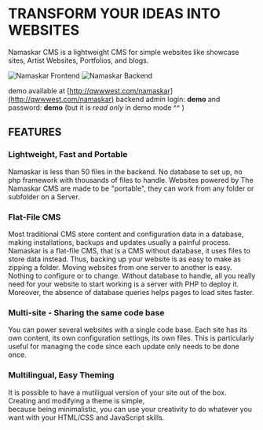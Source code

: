 TRANSFORM YOUR IDEAS INTO WEBSITES
==================================
 
Namaskar CMS is a lightweight CMS for simple websites like showcase sites, Artist Websites, Portfolios, and blogs.

![Namaskar Frontend](dist/media/img/namaskar-frontend.jpg)
![Namaskar Backend](dist/media/img/namaskar.png)

demo available at [http://qwwwest.com/namaskar](http://qwwwest.com/namaskar)
backend admin login: **demo** and password: **demo** 
(but it is *read only* in demo mode ^^ )

FEATURES
--------

### Lightweight, Fast and Portable

Namaskar is less than 50 files in the backend. No database to set up, no php framework with thousands of files to handle. Websites powered by The Namaskar CMS are made to be "portable", they can work from any folder or subfolder on a Server.

### Flat-File CMS

Most traditional CMS store content and configuration data in a database, making installations, backups and updates usually a painful process. Namaskar is a flat-file CMS, that is a CMS without database, it uses files to store data instead. Thus, backing up your website is as easy to make as zipping a folder. Moving websites from one server to another is easy. Nothing to configure or to change. Without database to handle, all you really need for your website to start working is a server with PHP to deploy it. Moreover, the absence of database queries helps pages to load sites faster.

### Multi-site - Sharing the same code base

You can power several websites with a single code base. Each site has its own content, its own configuration settings, its own files. This is particularly useful for managing the code since each update only needs to be done once.

### Multilingual, Easy Theming

It is possible to have a mutiligual version of your site out of the box. Creating and modifying a theme is simple,\
because being minimalistic, you can use your creativity to do whatever you want with your HTML/CSS and JavaScript skills.


